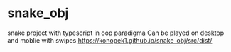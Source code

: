 # snake_obj
snake project with typescript in oop paradigma 
Can be played on desktop and moblie with swipes
https://konopek1.github.io/snake_obj/src/dist/

